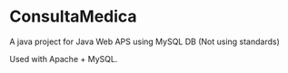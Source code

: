 # ConsultaMedica
A java project for Java Web APS using MySQL DB (Not using standards)


Used with Apache + MySQL.
